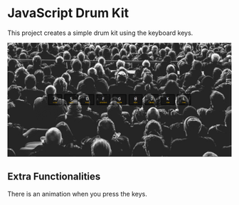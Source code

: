 # JavaScript Drum Kit

This project creates a simple drum kit using the keyboard keys.

![](https://github.com/viniciusmontf/JavaScript30/blob/db915ae6d93fc94f59a93a28b25c0c10cc10a4f5/01%20-%20JavaScript%20Drum%20Kit/print.png)

## Extra Functionalities

There is an animation when you press the keys.
